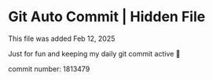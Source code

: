 # Git Auto Commit | Hidden File

This file was added Feb 12, 2025

Just for fun and keeping my daily git commit active 🤪

commit number: 1813479
